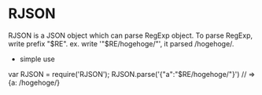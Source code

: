 RJSON
=======

RJSON is a JSON object which can parse RegExp object.
To parse RegExp, write prefix "$RE".
ex. write '"$RE/hogehoge/"', it parsed /hogehoge/.

* simple use 

 var RJSON = require('RJSON');
 RJSON.parse('{"a":"$RE/hogehoge/"}') // => {a: /hogehoge/}

